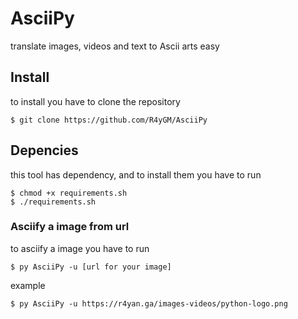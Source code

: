 # AsciiPy
translate images, videos and text to Ascii arts easy

## Install
to install you have to clone the repository
```shell
$ git clone https://github.com/R4yGM/AsciiPy
```
## Depencies
this tool has dependency, and to install them you have to run 
```shell
$ chmod +x requirements.sh
$ ./requirements.sh
```
### Asciify a image from url
to asciify a image you have to run
```shell
$ py AsciiPy -u [url for your image]
```
example 
```shell
$ py AsciiPy -u https://r4yan.ga/images-videos/python-logo.png
```
